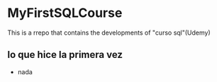 # MyFirstSQLCourse

This is a rrepo that contains the developments of "curso sql"(Udemy)

## lo que hice la primera vez 

- nada